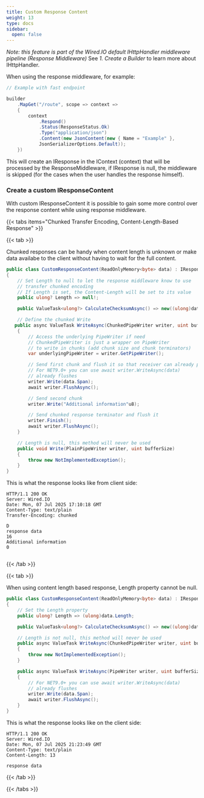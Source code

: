 ```yaml
---
title: Custom Response Content
weight: 13
type: docs
sidebar:
  open: false
---
```


*Note: this feature is part of the Wired.IO default IHttpHandler middleware pipeline (Response Middleware)*
See *1. Create a Builder* to learn more about IHttpHandler.

When using the response middleware, for example:

```csharp
// Example with fast endpoint

builder
    .MapGet("/route", scope => context =>
    {
        context
            .Respond()
            .Status(ResponseStatus.Ok)
            .Type("application/json")
            .Content(new JsonContent(new { Name = "Example" },
            JsonSerializerOptions.Default));
    })
```

This will create an IResponse in the IContext (context) that will be processed by the ResponseMiddleware, if IResponse is null, the middleware is skipped (for the cases when the user handles the response himself).

### Create a custom IResponseContent

With custom IResponseContent it is possible to gain some more control over the response content while using response middleware.

{{< tabs items="Chunked Transfer Encoding, Content-Length-Based Response" >}}

{{< tab >}}

Chunked responses can be handy when content length is unknown or make data availabe to the client without having to wait for the full content.

```csharp
public class CustomResponseContent(ReadOnlyMemory<byte> data) : IResponseContent
{
    // Set Length to null to let the response middleware know to use
    // transfer chunked encoding
    // If Length is set, the Content-Length will be set to its value
    public ulong? Length => null!;

    public ValueTask<ulong?> CalculateChecksumAsync() => new((ulong)data.GetHashCode());

    // Define the chunked Write
   public async ValueTask WriteAsync(ChunkedPipeWriter writer, uint bufferSize)
    {
        // Access the underlying PipeWriter if need
        // ChunkedPipeWriter is just a wrapper on PipeWriter
        // to write in chunks (add chunk size and chunk terminators)
        var underlyingPipeWriter = writer.GetPipeWriter();

        // Send first chunk and flush it so that receiver can already process it
        // For NET9.0+ you can use await writer.WriteAsync(data)
        // already flushes
        writer.Write(data.Span);
        await writer.FlushAsync();

        // Send second chunk
        writer.Write("Additional information"u8);

        // Send chunked response terminator and flush it
        writer.Finish();
        await writer.FlushAsync();
    }

    // Length is null, this method will never be used
    public void Write(PlainPipeWriter writer, uint bufferSize)
    {
        throw new NotImplementedException();
    }
}
```

This is what the response looks like from client side:

```
HTTP/1.1 200 OK
Server: Wired.IO
Date: Mon, 07 Jul 2025 17:10:18 GMT
Content-Type: text/plain
Transfer-Encoding: chunked

D
response data
16
Additional information
0


```

{{< /tab >}}

{{< tab >}}

When using content length based response, Length property cannot be null.

```csharp
public class CustomResponseContent(ReadOnlyMemory<byte> data) : IResponseContent
{
    // Set the Length property
    public ulong? Length => (ulong)data.Length;

    public ValueTask<ulong?> CalculateChecksumAsync() => new((ulong)data.GetHashCode());

    // Length is not null, this method will never be used
    public async ValueTask WriteAsync(ChunkedPipeWriter writer, uint bufferSize)
    {
        throw new NotImplementedException();
    }

    public async ValueTask WriteAsync(PipeWriter writer, uint bufferSize)
    {
        // For NET9.0+ you can use await writer.WriteAsync(data)
        // already flushes
        writer.Write(data.Span);
        await writer.FlushAsync();
    }
}
```

This is what the response looks like on the client side:

```
HTTP/1.1 200 OK
Server: Wired.IO
Date: Mon, 07 Jul 2025 21:23:49 GMT
Content-Type: text/plain
Content-Length: 13

response data

```

{{< /tab >}}

{{< /tabs >}}